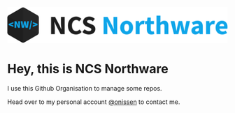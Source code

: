 ![Logo Github](https://github.com/ncs-northware/.github/blob/8438142dcb54ec5d73fe0e717df29db7203085f4/profile/logo-4github.svg)

# Hey, this is NCS Northware
I use this Github Organisation to manage some repos.

Head over to my personal account [@onissen](http://github.com/onissen) to contact me.
